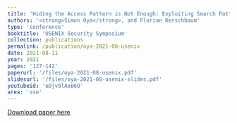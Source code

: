 ```yaml
---
title: 'Hiding the Access Pattern is Not Enough: Exploiting Search Pattern Leakage in Searchable Encryption'
authors: '<strong>Simon Oya</strong>, and Florian Kerschbaum'
type: 'conference'
booktitle: 'USENIX Security Symposium'
collection: publications
permalink: /publication/oya-2021-08-usenix
date: 2021-08-11
year: 2021
pages: '127-142'
paperurl: '/files/oya-2021-08-usenix.pdf'
slidesurl: '/files/oya-2021-08-usenix-slides.pdf'
youtubeid: 'eDjv9lAoB6Q'
area: 'sse'
---
```


[Download paper here](/files/oya-2021-08-usenix.pdf)
